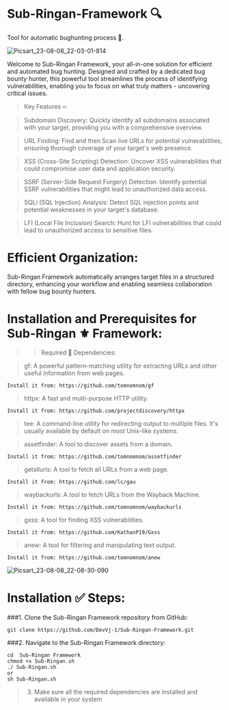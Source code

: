 # Sub-Ringan-Framework 🔍
Tool for automatic bughunting process 🍭.

![Picsart_23-08-08_22-03-01-814](https://github.com/DevVj-1/Sub-Ringan-Framework/assets/106962581/a00e8f43-2d20-43ea-922e-c8cc3da42fd7)

Welcome to Sub-Ringan Framework, your all-in-one solution for efficient and automated bug hunting. Designed and crafted by a dedicated bug bounty hunter, this powerful tool streamlines the process of identifying vulnerabilities, enabling you to focus on what truly matters - uncovering critical issues.

> Key Features 💀:

> Subdomain Discovery:
Quickly identify all subdomains associated with your target, providing you with a comprehensive overview.

> URL Finding:
Find and then Scan live URLs for potential vulnerabilities, ensuring thorough coverage of your target's web presence.

> XSS (Cross-Site Scripting) Detection: 
Uncover XSS vulnerabilities that could compromise user data and application security.

> SSRF (Server-Side Request Forgery) Detection:
Identify potential SSRF vulnerabilities that might lead to unauthorized data access.

> SQLi (SQL Injection) Analysis:
Detect SQL injection points and potential weaknesses in your target's database.

> LFI (Local File Inclusion) Search:
Hunt for LFI vulnerabilities that could lead to unauthorized access to sensitive files.


# Efficient Organization:
Sub-Ringan Framework automatically arranges target files in a structured directory, enhancing your workflow and enabling seamless collaboration with fellow bug bounty hunters.

# Installation and Prerequisites for Sub-Ringan ⚜️ Framework:

>> Required 🛐 Dependencies:

> gf: A powerful pattern-matching utility for extracting URLs and other useful information from web pages. 
```
Install it from: https://github.com/tomnomnom/gf
```
> httpx: A fast and multi-purpose HTTP utility. 
```
Install it from: https://github.com/projectdiscovery/httpx
```
> tee: A command-line utility for redirecting output to multiple files. It's usually available by default on most Unix-like systems.


> assetfinder: A tool to discover assets from a domain.
```
Install it from: https://github.com/tomnomnom/assetfinder
```
> getallurls: A tool to fetch all URLs from a web page.
```
Install it from: https://github.com/lc/gau
```
> waybackurls: A tool to fetch URLs from the Wayback Machine. 
```
Install it from: https://github.com/tomnomnom/waybackurls
```
> gxss: A tool for finding XSS vulnerabilities. 
```
Install it from: https://github.com/KathanP19/Gxss
```
> anew: A tool for filtering and manipulating text output.
```
Install it from: https://github.com/tomnomnom/anew
```
![Picsart_23-08-08_22-08-30-090](https://github.com/DevVj-1/Sub-Ringan-Framework/assets/106962581/e048d639-2bb5-4818-a754-64b2165944c6)

# Installation ✅ Steps:

###1. Clone the Sub-Ringan Framework repository from GitHub:

```
git clone https://github.com/DevVj-1/Sub-Ringan-Framework.git
```
###2. Navigate to the Sub-Ringan Framework directory:

```
cd  Sub-Ringan Framework 
chmod +x Sub-Ringan.sh
./ Sub-Ringan.sh
or 
sh Sub-Ringan.sh
```
> 3. Make sure all the required dependencies are installed and available in your system
